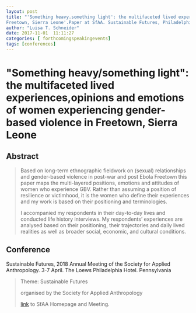 ```yaml
---
layout: post
title: "'Something heavy.something light': the multifaceted lived experiences, opinions and emotions of women experiencing gender-based violence in
Freetown, Sierra Leone'.Paper at SfAA. Sustainable Futures, Philadelphia. April 3-7 2018"
author: "Luisa T. Schneider"
date: 2017-11-01  11:11:27
categories: [ forthcomingspeakingevents]
tags: [conferences]
---
```

# \"Something heavy/something light\": the multifaceted lived experiences,opinions and emotions of women experiencing gender-based violence in Freetown, Sierra Leone

## Abstract
> Based on long-term ethnographic fieldwork on (sexual) relationships and gender-based violence in post-war and post Ebola Freetown this paper maps the multi-layered positions, emotions and attitudes of women who experience GBV. Rather than assuming a position of resilience or victimhood, it is the women who define their experiences and my work is based on their positioning and terminologies. 
>
>I accompanied my respondents in their day-to-day lives and conducted life history interviews. My respondents’ experiences are analysed based on their positioning, their trajectories and daily lived realities as well as broader social, economic, and cultural conditions.



## Conference
Sustainable Futures, 2018 Annual Meeting of the Society for Applied Anthropology. 3-7 April. The Loews Philadelphia Hotel. Pennsylvania

> Theme: Sustainable Futures
>
>organised by the Society for Applied Anthropology
>
> [link](https://www.sfaa.net/annual-meeting/) to SfAA Homepage and Meeting.
